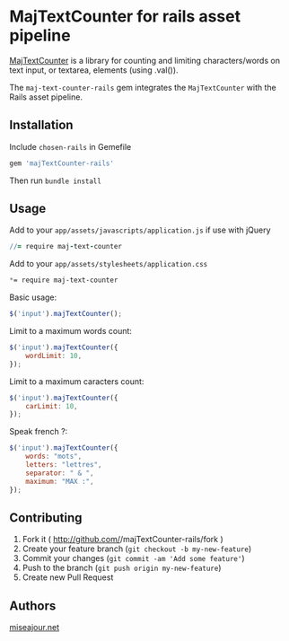 # MajTextCounter for rails asset pipeline

[MajTextCounter](https://github.com/supernini/majTextCounter) is a library for counting and limiting characters/words on text input, or textarea, elements (using .val()).

The `maj-text-counter-rails` gem integrates the `MajTextCounter` with the Rails asset pipeline.

## Installation

Include `chosen-rails` in Gemefile

```rb
gem 'majTextCounter-rails'
```

Then run `bundle install`

## Usage

Add to your `app/assets/javascripts/application.js` if use with jQuery

```coffee
//= require maj-text-counter
```

Add to your `app/assets/stylesheets/application.css`

```scss
*= require maj-text-counter
```

Basic usage:

```javascript
$('input').majTextCounter();
```

Limit to a maximum words count:

```javascript
$('input').majTextCounter({
	wordLimit: 10,
});
```

Limit to a maximum caracters count:

```javascript
$('input').majTextCounter({
	carLimit: 10,
});
```

Speak french ?:

```javascript
$('input').majTextCounter({
    words: "mots",
    letters: "lettres",
    separator: " & ",
    maximum: "MAX :",
});
```

## Contributing

1. Fork it ( http://github.com/<my-github-username>/majTextCounter-rails/fork )
2. Create your feature branch (`git checkout -b my-new-feature`)
3. Commit your changes (`git commit -am 'Add some feature'`)
4. Push to the branch (`git push origin my-new-feature`)
5. Create new Pull Request


## Authors

[miseajour.net](http://www.miseajour.net)

